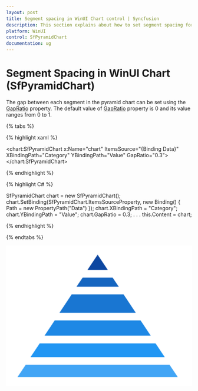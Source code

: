 ```yaml
---
layout: post
title: Segment spacing in WinUI Chart control | Syncfusion
description: This section explains about how to set segment spacing for the Syncfusion WinUI Chart (SfPyramidChart) control.
platform: WinUI
control: SfPyramidChart
documentation: ug
---
```


# Segment Spacing in WinUI Chart (SfPyramidChart)

The gap between each segment in the pyramid chart can be set using the [GapRatio](https://help.syncfusion.com/cr/winui/Syncfusion.UI.Xaml.Charts.SfPyramidChart.html#Syncfusion_UI_Xaml_Charts_SfPyramidChart_GapRatio) property. The default value of [GapRatio](https://help.syncfusion.com/cr/winui/Syncfusion.UI.Xaml.Charts.SfPyramidChart.html#Syncfusion_UI_Xaml_Charts_SfPyramidChart_GapRatio) property is 0 and its value ranges from 0 to 1.

{% tabs %} 

{% highlight xaml %}

<chart:SfPyramidChart x:Name="chart"
        ItemsSource="{Binding Data}" 
        XBindingPath="Category" 
        YBindingPath="Value" 
        GapRatio="0.3">
</chart:SfPyramidChart>
 
{% endhighlight %}

{% highlight C# %}

SfPyramidChart chart = new SfPyramidChart();
chart.SetBinding(SfPyramidChart.ItemsSourceProperty, new Binding() { Path = new PropertyPath("Data") });
chart.XBindingPath = "Category";
chart.YBindingPath = "Value";
chart.GapRatio = 0.3;
. . . 
this.Content = chart;

{% endhighlight %}

{% endtabs %}

![Segment spacing in WinUI Chart](Segment-spacing_images/WinUI_chart_gap_ratio.png)
